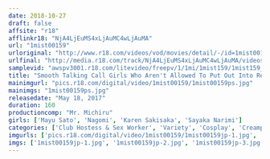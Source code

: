 ```yaml
---
date: 2018-10-27
draft: false
affsite: "r18"
afflinkr18: "NjA4LjEuMS4xLjAuMC4wLjAuMA"
url: "1mist00159"
urloriginal: "http://www.r18.com/videos/vod/movies/detail/-/id=1mist00159"
urlfinal: "http://media.r18.com/track/NjA4LjEuMS4xLjAuMC4wLjAuMA/videos/vod/movies/detail/-/id=1mist00159"
samplevid: "awspv3001.r18.com/litevideo/freepv/1/1mi/1mist159/1mist159_dmb_w.mp4"
title: "Smooth Talking Call Girls Who Aren't Allowed To Put Out Into Real Sex! These Studs Charm Them Into Not Only Cosplay, But Creampies! 10"
mainimgurl: "pics.r18.com/digital/video/1mist00159/1mist00159ps.jpg"
mainimgs: "1mist00159ps.jpg"
releasedate: "May 18, 2017"
duration: 160
productioncomp: "Mr. Michiru"
girls: ['Mayu Sato', 'Nagomi', 'Karen Sakisaka', 'Sayaka Narimi']
categories: ['Club Hostess & Sex Worker', 'Variety', 'Cosplay', 'Creampie', 'Hi-Def']
imgurls: ['pics.r18.com/digital/video/1mist00159/1mist00159jp-1.jpg', 'pics.r18.com/digital/video/1mist00159/1mist00159jp-2.jpg', 'pics.r18.com/digital/video/1mist00159/1mist00159jp-3.jpg', 'pics.r18.com/digital/video/1mist00159/1mist00159jp-4.jpg', 'pics.r18.com/digital/video/1mist00159/1mist00159jp-5.jpg', 'pics.r18.com/digital/video/1mist00159/1mist00159jp-6.jpg', 'pics.r18.com/digital/video/1mist00159/1mist00159jp-7.jpg', 'pics.r18.com/digital/video/1mist00159/1mist00159jp-8.jpg', 'pics.r18.com/digital/video/1mist00159/1mist00159jp-9.jpg', 'pics.r18.com/digital/video/1mist00159/1mist00159jp-10.jpg', 'pics.r18.com/digital/video/1mist00159/1mist00159jp-11.jpg', 'pics.r18.com/digital/video/1mist00159/1mist00159jp-12.jpg', 'pics.r18.com/digital/video/1mist00159/1mist00159jp-13.jpg', 'pics.r18.com/digital/video/1mist00159/1mist00159jp-14.jpg', 'pics.r18.com/digital/video/1mist00159/1mist00159jp-15.jpg', 'pics.r18.com/digital/video/1mist00159/1mist00159jp-16.jpg', 'pics.r18.com/digital/video/1mist00159/1mist00159jp-17.jpg', 'pics.r18.com/digital/video/1mist00159/1mist00159jp-18.jpg', 'pics.r18.com/digital/video/1mist00159/1mist00159jp-19.jpg', 'pics.r18.com/digital/video/1mist00159/1mist00159jp-20.jpg']
imgs: ['1mist00159jp-1.jpg', '1mist00159jp-2.jpg', '1mist00159jp-3.jpg', '1mist00159jp-4.jpg', '1mist00159jp-5.jpg', '1mist00159jp-6.jpg', '1mist00159jp-7.jpg', '1mist00159jp-8.jpg', '1mist00159jp-9.jpg', '1mist00159jp-10.jpg', '1mist00159jp-11.jpg', '1mist00159jp-12.jpg', '1mist00159jp-13.jpg', '1mist00159jp-14.jpg', '1mist00159jp-15.jpg', '1mist00159jp-16.jpg', '1mist00159jp-17.jpg', '1mist00159jp-18.jpg', '1mist00159jp-19.jpg', '1mist00159jp-20.jpg']
---
```

